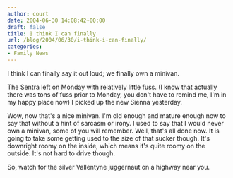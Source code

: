```yaml
---
author: court
date: 2004-06-30 14:08:42+00:00
draft: false
title: I think I can finally
url: /blog/2004/06/30/i-think-i-can-finally/
categories:
- Family News
---
```


I think I can finally say it out loud; we finally own a minivan.




The Sentra left on Monday with relatively little fuss.  (I know that actually there was tons of fuss prior to Monday, you don't have to remind me, I'm in my happy place now)  I picked up the new Sienna yesterday.  

Wow, now that's a nice minivan.  I'm old enough and mature enough now to say that without a hint of sarcasm or irony.  I used to say that I would never own a minivan, some of you will remember.  Well, that's all done now.  It is going to take some getting used to the size of that sucker though.  It's downright roomy on the inside, which means it's quite roomy on the outside.  It's not hard to drive though.




So, watch for the silver Vallentyne juggernaut on a highway near you.




